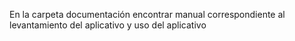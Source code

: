 En la carpeta documentación encontrar manual correspondiente al levantamiento del aplicativo  y uso del aplicativo